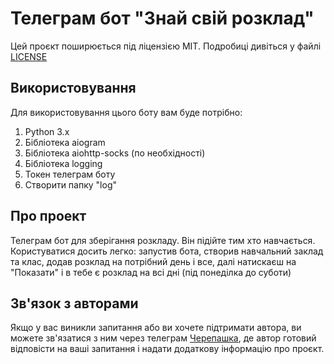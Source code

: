 # Телеграм бот "Знай свій розклад"

Цей проєкт поширюється під ліцензією MIT. Подробиці дивіться у файлі [LICENSE](LISENSE)

## Використовування

Для використовування цього боту вам буде потрібно:
  1. Python 3.x
  2. Бібліотека aiogram
  3. Бібліотека aiohttp-socks (по необхідності)
  4. Бібліотека logging
  5. Токен телеграм боту
  6. Створити папку "log"

## Про проект
Телеграм бот для зберігання розкладу. Він підійте тим хто навчається. Користуватися досить легко: запустив бота, створив навчальний заклад та клас, додав розклад на потрібний день і все, далі натискаєш на "Показати" і в тебе є розклад на всі дні (під понеділка до суботи) 

## Зв'язок з авторами

Якщо у вас виникли запитання або ви хочете підтримати автора, ви можете зв'язатися з ним через телеграм [Черепашка](https://t.me/d3769), де автор готовий відповісти на ваші запитання і надати додаткову інформацію про проєкт.

